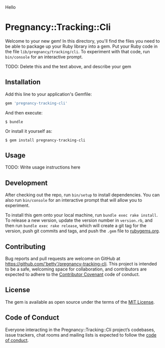 Hello

# Pregnancy::Tracking::Cli

Welcome to your new gem! In this directory, you'll find the files you need to be able to package up your Ruby library into a gem. Put your Ruby code in the file `lib/pregnancy/tracking/cli`. To experiment with that code, run `bin/console` for an interactive prompt.

TODO: Delete this and the text above, and describe your gem

## Installation

Add this line to your application's Gemfile:

```ruby
gem 'pregnancy-tracking-cli'
```

And then execute:

    $ bundle

Or install it yourself as:

    $ gem install pregnancy-tracking-cli

## Usage

TODO: Write usage instructions here

## Development

After checking out the repo, run `bin/setup` to install dependencies. You can also run `bin/console` for an interactive prompt that will allow you to experiment.

To install this gem onto your local machine, run `bundle exec rake install`. To release a new version, update the version number in `version.rb`, and then run `bundle exec rake release`, which will create a git tag for the version, push git commits and tags, and push the `.gem` file to [rubygems.org](https://rubygems.org).

## Contributing

Bug reports and pull requests are welcome on GitHub at https://github.com/'betty'/pregnancy-tracking-cli. This project is intended to be a safe, welcoming space for collaboration, and contributors are expected to adhere to the [Contributor Covenant](http://contributor-covenant.org) code of conduct.

## License

The gem is available as open source under the terms of the [MIT License](https://opensource.org/licenses/MIT).

## Code of Conduct

Everyone interacting in the Pregnancy::Tracking::Cli project’s codebases, issue trackers, chat rooms and mailing lists is expected to follow the [code of conduct](https://github.com/'betty'/pregnancy-tracking-cli/blob/master/CODE_OF_CONDUCT.md).
